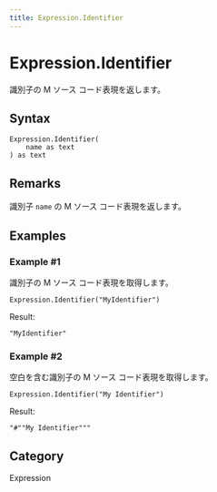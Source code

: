 ```yaml
---
title: Expression.Identifier
---
```


# Expression.Identifier


識別子の M ソース コード表現を返します。


## Syntax

```powerquery
Expression.Identifier(
    name as text
) as text
```


## Remarks

識別子 <code>name</code> の M ソース コード表現を返します。


## Examples

### Example #1 
識別子の M ソース コード表現を取得します。
```powerquery
Expression.Identifier("MyIdentifier")
```

Result: 
```powerquery
"MyIdentifier"
```


### Example #2 
空白を含む識別子の M ソース コード表現を取得します。
```powerquery
Expression.Identifier("My Identifier")
```

Result: 
```powerquery
"#""My Identifier"""
```




## Category
Expression
